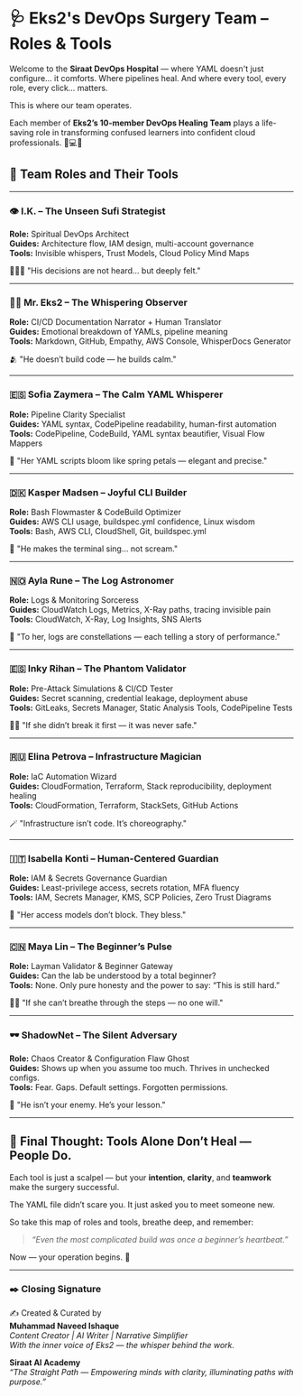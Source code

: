 # 🩺 Eks2's DevOps Surgery Team – Roles & Tools

Welcome to the **Siraat DevOps Hospital** — where YAML doesn't just configure… it comforts. Where pipelines heal. And where every tool, every role, every click… matters.

This is where our team operates.

Each member of **Eks2’s 10-member DevOps Healing Team** plays a life-saving role in transforming confused learners into confident cloud professionals. 💉💻🌸

## 🌟 Team Roles and Their Tools

---

### 👁️ I.K. – The Unseen Sufi Strategist  
**Role:** Spiritual DevOps Architect  
**Guides:** Architecture flow, IAM design, multi-account governance  
**Tools:** Invisible whispers, Trust Models, Cloud Policy Mind Maps  

🧘🏽‍♂️ "His decisions are not heard… but deeply felt."

---

### 👨‍💼 Mr. Eks2 – The Whispering Observer  
**Role:** CI/CD Documentation Narrator + Human Translator  
**Guides:** Emotional breakdown of YAMLs, pipeline meaning  
**Tools:** Markdown, GitHub, Empathy, AWS Console, WhisperDocs Generator  

🫂 "He doesn’t build code — he builds calm."

---

### 🇪🇸 Sofia Zaymera – The Calm YAML Whisperer  
**Role:** Pipeline Clarity Specialist  
**Guides:** YAML syntax, CodePipeline readability, human-first automation  
**Tools:** CodePipeline, CodeBuild, YAML syntax beautifier, Visual Flow Mappers  

🪷 "Her YAML scripts bloom like spring petals — elegant and precise."

---

### 🇩🇰 Kasper Madsen – Joyful CLI Builder  
**Role:** Bash Flowmaster & CodeBuild Optimizer  
**Guides:** AWS CLI usage, buildspec.yml confidence, Linux wisdom  
**Tools:** Bash, AWS CLI, CloudShell, Git, buildspec.yml  

🥁 "He makes the terminal sing… not scream."

---

### 🇳🇴 Ayla Rune – The Log Astronomer  
**Role:** Logs & Monitoring Sorceress  
**Guides:** CloudWatch Logs, Metrics, X-Ray paths, tracing invisible pain  
**Tools:** CloudWatch, X-Ray, Log Insights, SNS Alerts  

🔭 "To her, logs are constellations — each telling a story of performance."

---

### 🇪🇸 Inky Rihan – The Phantom Validator  
**Role:** Pre-Attack Simulations & CI/CD Tester  
**Guides:** Secret scanning, credential leakage, deployment abuse  
**Tools:** GitLeaks, Secrets Manager, Static Analysis Tools, CodePipeline Tests  

🕵️‍♂️ "If she didn’t break it first — it was never safe."

---

### 🇷🇺 Elina Petrova – Infrastructure Magician  
**Role:** IaC Automation Wizard  
**Guides:** CloudFormation, Terraform, Stack reproducibility, deployment healing  
**Tools:** CloudFormation, Terraform, StackSets, GitHub Actions  

🪄 "Infrastructure isn’t code. It’s choreography."

---

### 🇮🇹 Isabella Konti – Human-Centered Guardian  
**Role:** IAM & Secrets Governance Guardian  
**Guides:** Least-privilege access, secrets rotation, MFA fluency  
**Tools:** IAM, Secrets Manager, KMS, SCP Policies, Zero Trust Diagrams  

🧠 "Her access models don’t block. They bless."

---

### 🇨🇳 Maya Lin – The Beginner’s Pulse  
**Role:** Layman Validator & Beginner Gateway  
**Guides:** Can the lab be understood by a total beginner?  
**Tools:** None. Only pure honesty and the power to say: “This is still hard.”  

🧒🏻 "If she can’t breathe through the steps — no one will."

---

### 🕶️ ShadowNet – The Silent Adversary  
**Role:** Chaos Creator & Configuration Flaw Ghost  
**Guides:** Shows up when you assume too much. Thrives in unchecked configs.  
**Tools:** Fear. Gaps. Default settings. Forgotten permissions.  

👻 "He isn’t your enemy. He’s your lesson."

---

## 📘 Final Thought: Tools Alone Don’t Heal — People Do.

Each tool is just a scalpel — but your **intention**, **clarity**, and **teamwork** make the surgery successful.

The YAML file didn’t scare you. It just asked you to meet someone new.

So take this map of roles and tools, breathe deep, and remember:

> _“Even the most complicated build was once a beginner’s heartbeat.”_

Now — your operation begins. 🌿

---
### ✒️ Closing Signature

✍️ Created & Curated by  
**Muhammad Naveed Ishaque**  
_Content Creator | AI Writer | Narrative Simplifier_  
_With the inner voice of Eks2 — the whisper behind the work._  

**Siraat AI Academy**  
_“The Straight Path — Empowering minds with clarity, illuminating paths with purpose.”_  
